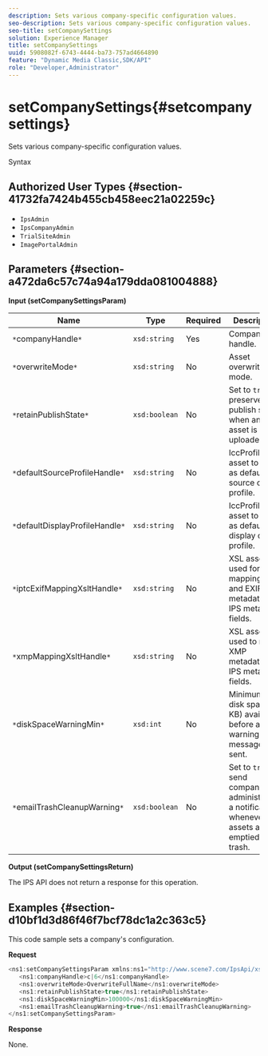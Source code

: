 ```yaml
---
description: Sets various company-specific configuration values.
seo-description: Sets various company-specific configuration values.
seo-title: setCompanySettings
solution: Experience Manager
title: setCompanySettings
uuid: 5908082f-6743-4444-ba73-757ad4664890
feature: "Dynamic Media Classic,SDK/API"
role: "Developer,Administrator"
---
```


# setCompanySettings{#setcompanysettings}

Sets various company-specific configuration values.

 Syntax 

## Authorized User Types {#section-41732fa7424b455cb458eec21a02259c}

* `IpsAdmin` 
* `IpsCompanyAdmin` 
* `TrialSiteAdmin` 
* `ImagePortalAdmin`

## Parameters {#section-a472da6c57c74a94a179dda081004888}

**Input (setCompanySettingsParam)** 

|  Name  | Type  | Required  | Description  |
|---|---|---|---|
|  `*`companyHandle`*`  | `xsd:string`  | Yes  | Company handle.  |
|  `*`overwriteMode`*`  | `xsd:string`  | No  | Asset overwrite mode.  |
|  `*`retainPublishState`*`  | `xsd:boolean`  | No  |Set to `true` to preserve the publish state when an asset is re-uploaded.  |
|  `*`defaultSourceProfileHandle`*`  | `xsd:string`  | No  | IccProfile asset to use as default source color profile.  |
|  `*`defaultDisplayProfileHandle`*`  | `xsd:string`  | No  | IccProfile asset to use as default display color profile.  |
|  `*`iptcExifMappingXsltHandle`*`  | `xsd:string`  | No  | XSL asset used for mapping IPTC and EXIF metadata to IPS metadata fields.  |
|  `*`xmpMappingXsltHandle`*`  | `xsd:string`  | No  | XSL asset used to map XMP metadata to IPS metadata fields.  |
|  `*`diskSpaceWarningMin`*`  | `xsd:int`  | No  | Minimum free disk space (in KB) available before a warning message is sent.  |
|  `*`emailTrashCleanupWarning`*`  | `xsd:boolean`  | No  |Set to `true` to send company administrators a notification whenever assets are emptied from trash.  |

**Output (setCompanySettingsReturn)**

The IPS API does not return a response for this operation.

## Examples {#section-d10bf1d3d86f46f7bcf78dc1a2c363c5}

This code sample sets a company's configuration.

**Request** 

```java
<ns1:setCompanySettingsParam xmlns:ns1="http://www.scene7.com/IpsApi/xsd/2008-01-15">
   <ns1:companyHandle>c|6</ns1:companyHandle>
   <ns1:overwriteMode>OverwriteFullName</ns1:overwriteMode>
   <ns1:retainPublishState>true</ns1:retainPublishState>
   <ns1:diskSpaceWarningMin>100000</ns1:diskSpaceWarningMin>
   <ns1:emailTrashCleanupWarning>true</ns1:emailTrashCleanupWarning>
</ns1:setCompanySettingsParam>
```

**Response**

None. 
